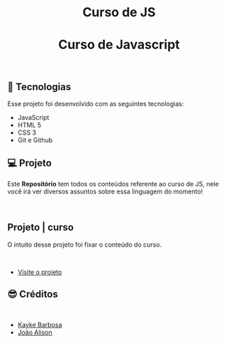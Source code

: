 
 
<h1 align="center">Curso de JS</h1>

<h1 align="center">Curso de Javascript</h1>

<br>

## 🚀 Tecnologias

Esse projeto foi desenvolvido com as seguintes tecnologias:

- JavaScript
- HTML 5
- CSS 3
- Git e Github

## 💻 Projeto

Este <strong>Repositório</strong> tem todos os conteúdos referente ao curso de JS, nele você irá ver diversos assuntos sobre essa linguagem do momento!<br>

<br>

## Projeto | curso 
O intuito desse projeto foi fixar o conteúdo do curso.

<br>

- [Visite o projeto](https://js-curso-projeto.vercel.app/)



## 😎 Créditos
  <br>

- [Kayke Barbosa](https://kaykedev.vercel.app/)
- [João Alison](https://joaoalison-web.vercel.app/)


